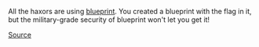 All the haxors are using [blueprint](http://blueprint.challenges.redpwn.net). You created a blueprint with the flag in it, but the military-grade security of blueprint won't let you get it! 

[Source](blueprint.tar.gz)
